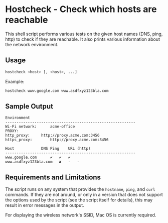 # Hostcheck - Check which hosts are reachable

This shell script performs various tests on the given host names (DNS, ping,
http) to check if they are reachable. It also prints various information about
the network environment.


## Usage

```sh
hostcheck <host> [, <host>, ...]
```

Example:

```sh
hostcheck www.google.com www.asdfxyz123bla.com
```


## Sample Output

```
Environment
----------------------------------------------------------
Wi-Fi network:		acme-office
PROXY:			
http_proxy:		http://proxy.acme.com:3456
https_proxy:		http://proxy.acme.com:3456

Host			DNS	Ping	URL (http)
----------------------------------------------------------
www.google.com		✔	✔	✔
www.asdfxyz123bla.com	✘	-	-
```


## Requirements and Limitations

The script runs on any system that provides the `hostname`, `ping`, and `curl`
commands. If they are not around, or only in a version that does not support the
options used by the script (see the script itself for details), this may result
in error messages in the output.

For displaying the wireless network's SSID, Mac OS is currently required.
